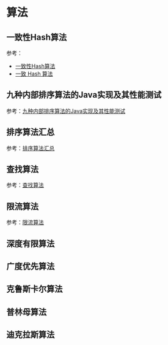 # 算法

## 一致性Hash算法

参考：

- [一致性Hash算法](https://github.com/it-interview/EasyJob/blob/master/Algorithm/一致性哈希算法.md)
- [一致 Hash 算法](https://github.com/crossoverJie/Java-Interview/blob/master/MD/Consistent-Hash.md)

## 九种内部排序算法的Java实现及其性能测试

参考：[九种内部排序算法的Java实现及其性能测试](https://github.com/it-interview/EasyJob/blob/master/Algorithm/九种内部排序算法的Java实现及其性能测试.md)

## 排序算法汇总

参考：[排序算法汇总](https://github.com/zhengjianglong915/note-of-interview/blob/master/algorithm/section01.md)

## 查找算法

参考：[查找算法](https://github.com/zhengjianglong915/note-of-interview/blob/master/algorithm/section02.md)

## 限流算法

参考：[限流算法](https://github.com/crossoverJie/Java-Interview/blob/master/MD/Limiting.md)

## 深度有限算法

## 广度优先算法

## 克鲁斯卡尔算法

## 普林母算法

## 迪克拉斯算法